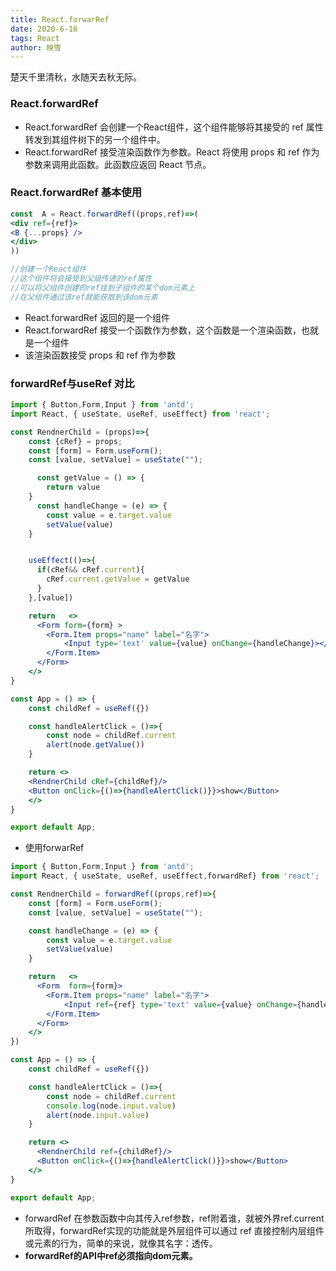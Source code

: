 ```yaml
---
title: React.forwarRef
date: 2020-6-16
tags: React
author: 映雪
---
```


楚天千里清秋，水随天去秋无际。

<!--more-->

### React.forwardRef 

- React.forwardRef 会创建一个React组件，这个组件能够将其接受的 ref 属性转发到其组件树下的另一个组件中。
- React.forwardRef 接受渲染函数作为参数。React 将使用 props 和 ref 作为参数来调用此函数。此函数应返回 React 节点。

### React.forwardRef 基本使用

```jsx
const  A = React.forwardRef((props,ref)=>(
<div ref={ref}>
<B {...props} />
</div>
))

//创建一个React组件
//这个组件将会接受到父级传递的ref属性
//可以将父组件创建的ref挂到子组件的某个dom元素上
//在父组件通过该ref就能获取到该dom元素
```

- React.forwardRef 返回的是一个组件
- React.forwardRef 接受一个函数作为参数，这个函数是一个渲染函数，也就是一个组件
- 该渲染函数接受 props 和 ref 作为参数

### forwardRef与useRef 对比

```jsx
import { Button,Form,Input } from 'antd';
import React, { useState, useRef, useEffect} from 'react';

const RendnerChild = (props)=>{
    const {cRef} = props;
    const [form] = Form.useForm();
    const [value, setValue] = useState("");

      const getValue = () => {
        return value
    }
      const handleChange = (e) => {
        const value = e.target.value
        setValue(value)
    }


    useEffect(()=>{
      if(cRef&& cRef.current){
        cRef.current.getValue = getValue
      }
    },[value])

    return   <>
      <Form form={form} >
        <Form.Item props="name" label="名字">
            <Input type='text' value={value} onChange={handleChange}></Input>
        </Form.Item>
      </Form>
    </>
}

const App = () => {
    const childRef = useRef({})

    const handleAlertClick = ()=>{ 
        const node = childRef.current
        alert(node.getValue())
    }

    return <>
    <RendnerChild cRef={childRef}/>
    <Button onClick={()=>{handleAlertClick()}}>show</Button>
    </>
}

export default App;
```

- 使用forwarRef

```jsx
import { Button,Form,Input } from 'antd';
import React, { useState, useRef, useEffect,forwardRef} from 'react';

const RendnerChild = forwardRef((props,ref)=>{
    const [form] = Form.useForm();
    const [value, setValue] = useState("");

    const handleChange = (e) => {
        const value = e.target.value
        setValue(value)
    }

    return   <>
      <Form  form={form}>
        <Form.Item props="name" label="名字">
            <Input ref={ref} type='text' value={value} onChange={handleChange}></Input>
        </Form.Item>
      </Form>
    </>
})

const App = () => {
    const childRef = useRef({})

    const handleAlertClick = ()=>{ 
        const node = childRef.current
        console.log(node.input.value)
        alert(node.input.value)
    }

    return <>
      <RendnerChild ref={childRef}/>
      <Button onClick={()=>{handleAlertClick()}}>show</Button>
    </>
}

export default App;
```

- forwardRef 在参数函数中向其传入ref参数，ref附着谁，就被外界ref.current 所取得，forwardRef实现的功能就是外层组件可以通过 ref 直接控制内层组件或元素的行为，简单的来说，就像其名字：透传。
- **forwardRef的API中ref必须指向dom元素。**
